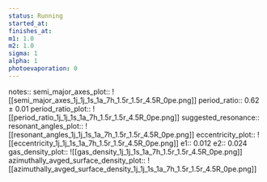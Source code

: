 ```yaml
---
status: Running
started_at:
finishes_at:
m1: 1.0
m2: 1.0
sigma: 1
alpha: 1
photoevaporation: 0
---
```


notes::
semi_major_axes_plot:: ![[semi_major_axes_1j_1j_1s_1a_7h_1.5r_1.5r_4.5R_0pe.png]]
period_ratio:: 0.62 ± 0.01
period_ratio_plot:: ![[period_ratio_1j_1j_1s_1a_7h_1.5r_1.5r_4.5R_0pe.png]]
suggested_resonance:: 
resonant_angles_plot:: ![[resonant_angles_1j_1j_1s_1a_7h_1.5r_1.5r_4.5R_0pe.png]]
eccentricity_plot:: ![[eccentricity_1j_1j_1s_1a_7h_1.5r_1.5r_4.5R_0pe.png]]
e1:: 0.012
e2:: 0.024
gas_density_plot:: ![[gas_density_1j_1j_1s_1a_7h_1.5r_1.5r_4.5R_0pe.png]]
azimuthally_avged_surface_density_plot:: ![[azimuthally_avged_surface_density_1j_1j_1s_1a_7h_1.5r_1.5r_4.5R_0pe.png]]
